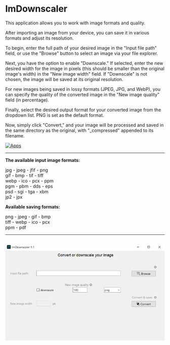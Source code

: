 # ImDownscaler

This application allows you to work with image formats and quality.  



After importing an image from your device, you can save it in various formats and adjust its resolution.

To begin, enter the full path of your desired image in the "Input file path" field, or use the "Browse" button to select an image via your file explorer.

Next, you have the option to enable "Downscale." If selected, enter the new desired width for the image in pixels (this should be smaller than the original image's width) in the "New image width" field. If "Downscale" is not chosen, the image will be saved at its original resolution.

For new images being saved in lossy formats (JPEG, JPG, and WebP), you can specify the quality of the converted image in the "New image quality" field (in percentage).

Finally, select the desired output format for your converted image from the dropdown list. PNG is set as the default format.

Now, simply click "Convert," and your image will be processed and saved in the same directory as the original, with "_compressed" appended to its filename.

[![Apps](https://img.shields.io/badge/Releases-green)](https://github.com/UnclePuzzled/ImDownscaler/releases/) 

---

**The available input image formats:**  

jpg  -  jpeg - jfif - png  
gif  -  bmp  - tif  - tiff  
webp  - ico  - pcx -  ppm  
pgm  -  pbm  - dds  - eps  
psd  -  sgi -  tga  - xbm  
jp2  -  jpx  


**Available saving formats:**  

png  - jpeg - gif  - bmp  
tiff - webp - ico  - pcx  
ppm  - pdf  


---

![v1.1 interface](img/ui_1.1.png)
---
